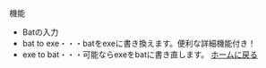 機能
- Batの入力
- bat to exe・・・batをexeに書き換えます。便利な詳細機能付き！
- exe to bat・・・可能ならexeをbatに書き直します。
[ホームに戻る](https://aiitscience.github.io)
